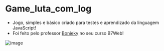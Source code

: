 # Game_luta_com_log
 - Jogo, simples e básico criado para testes e aprendizado da linguagem JavaScript!<br>
 - Foi feito pelo professor [Bonieky](https://www.instagram.com/bonieky/) no seu curso B7Web!

![image](https://user-images.githubusercontent.com/80927699/231600812-55301b3f-b524-4f4c-91aa-86d8efb721ea.png)
